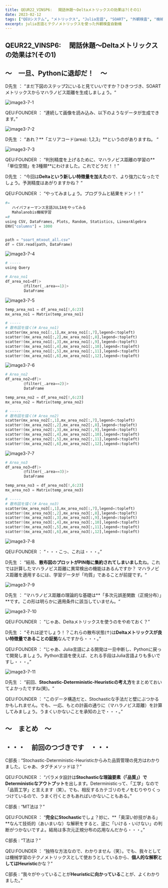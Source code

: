 ```yaml
---
title: QEUR22_VINSP6: 　閑話休題～Deltaメトリックスの効果は?(その1)
date: 2023-02-12
tags: ["QEUシステム", "メトリックス", "Julia言語", "SOART", "外観検査", "機械学習"]
excerpt: julia言語とテクノメトリックスを使った外観検査自動機
---
```


## QEUR22_VINSP6: 　閑話休題～Deltaメトリックスの効果は?(その1)

## ～　一旦、Pythonに退却だ！　～

D先生 ： “まだ下図のステップ2にいると見ていいですか？ひきつづき、SOARTメトリックスからマハラノビス距離を生成しましょう。“

![image3-7-1](/2023-02-12-QEUR22_VINSP6/image3-7-1.jpg)

QEU:FOUNDER ： “連続して画像を読み込み、以下のようなデータが生成できます。”

![image3-7-2](/2023-02-12-QEUR22_VINSP6/image3-7-2.jpg)

D先生 ： “あれ？**「エリアコード(area): 1,2,3」**というのがありますね。 “

![image3-7-3](/2023-02-12-QEUR22_VINSP6/image3-7-3.jpg)

QEU:FOUNDER ： “判別精度を上げるために、マハラノビス距離の学習の**「単位空間」を3種類**にわけました。これでどうだ！！”

D先生 ： “今回は**Deltaという新しい特徴量を加えた**ので、より強力になったでしょう。予測精度はあがりますかね？ “

QEU:FOUNDER ： “やってみましょう。プログラムと結果をドン！！”

```python
#=
   ハイパフォーマンス言語JULIAをやってみる
   Mahalanobis機械学習
=#
using CSV, DataFrames, Plots, Random, Statistics, LinearAlgebra
ENV["columns"] = 1000


path = "soart_mtxout_all.csv"
df = CSV.read(path, DataFrame)
```

![image3-7-4](/2023-02-12-QEUR22_VINSP6/image3-7-4.jpg)

```python
# -----
using Query

# Area_no1
df_area_no1=df|>
　　　　　@filter(_.area==1)|>
　　　　　DataFrame
```

![image3-7-5](/2023-02-12-QEUR22_VINSP6/image3-7-5.jpg)

```python
temp_area_no1 = df_area_no1[!,6:23]
mx_area_no1 = Matrix(temp_area_no1)

# -----
# 散布図を描く(# Area_no1)
scatter(mx_area_no1[:,1],mx_area_no1[:,7],legend=:topleft)
scatter!(mx_area_no1[:,2],mx_area_no1[:,8],legend=:topleft)
scatter!(mx_area_no1[:,3],mx_area_no1[:,9],legend=:topleft)
scatter!(mx_area_no1[:,4],mx_area_no1[:,10],legend=:topleft)
scatter!(mx_area_no1[:,5],mx_area_no1[:,11],legend=:topleft)
scatter!(mx_area_no1[:,6],mx_area_no1[:,12],legend=:topleft)
```

![image3-7-6](/2023-02-12-QEUR22_VINSP6/image3-7-6.jpg)

```python
# Area_no2
df_area_no2=df|>
　　　　　@filter(_.area==2)|>
　　　　　DataFrame

temp_area_no2 = df_area_no2[!,6:23]
mx_area_no2 = Matrix(temp_area_no2)

# -----
# 散布図を描く(# Area_no2)
scatter(mx_area_no2[:,1],mx_area_no2[:,7],legend=:topleft)
scatter!(mx_area_no2[:,2],mx_area_no2[:,8],legend=:topleft)
scatter!(mx_area_no2[:,3],mx_area_no2[:,9],legend=:topleft)
scatter!(mx_area_no2[:,4],mx_area_no2[:,10],legend=:topleft)
scatter!(mx_area_no2[:,5],mx_area_no2[:,11],legend=:topleft)
scatter!(mx_area_no2[:,6],mx_area_no2[:,12],legend=:topleft)
```

![image3-7-7](/2023-02-12-QEUR22_VINSP6/image3-7-7.jpg)

```python
# Area_no3
df_area_no3=df|>
　　　　　@filter(_.area==3)|>
　　　　　DataFrame

temp_area_no3 = df_area_no3[!,6:23]
mx_area_no3 = Matrix(temp_area_no3)

# -----
# 散布図を描く(# Area_no3)
scatter(mx_area_no3[:,1],mx_area_no3[:,7],legend=:topleft)
scatter!(mx_area_no3[:,2],mx_area_no3[:,8],legend=:topleft)
scatter!(mx_area_no3[:,3],mx_area_no3[:,9],legend=:topleft)
scatter!(mx_area_no3[:,4],mx_area_no3[:,10],legend=:topleft)
scatter!(mx_area_no3[:,5],mx_area_no3[:,11],legend=:topleft)
scatter!(mx_area_no3[:,6],mx_area_no3[:,12],legend=:topleft)
```

![image3-7-8](/2023-02-12-QEUR22_VINSP6/image3-7-8.jpg)

QEU:FOUNDER ： “・・・こっ、これは・・・。”

D先生 ： “結局、**散布図のプロットがPIN毎に集約されてしまいました**ね。これでは計算したマハラノビス距離に異常検出の機能はあるんですか？ マハラノビス距離を適用するには、学習データが「均質」であることが前提です。“

![image3-7-9](/2023-02-12-QEUR22_VINSP6/image3-7-9.jpg)

D先生 ： “マハラノビス距離の理論的な基礎は**「多次元誤差関数（正規分布）」**です。この形は明らかに適用条件に該当していません。“

![image3-7-10](/2023-02-12-QEUR22_VINSP6/image3-7-10.jpg)

QEU:FOUNDER ： “じゃあ、Deltaメトリックスを使うのをやめておく？”

D先生 ： “それは逆でしょう！？これらの散布状態(↑)は**Deltaメトリックスが良い特徴量であることの証拠**なんですから・・・。”

QEU:FOUNDER ： “じゃあ、Julia言語による開発は一旦中断し、Pythonに戻って開発しましょう。Python言語を使えば、とれる手段はJulia言語よりも多いですし・・・。”

![image3-7-11](/2023-02-12-QEUR22_VINSP6/image3-7-11.jpg)

D先生 ： “前回、**Stochastic-Deterministic-Heuristicの考え方**をまとめておいてよかったですね(笑)。“

QEU:FOUNDER ： “このデータ構造だと、Stochasticな手法だと壁にぶつかるかもしれません。でも、一応、もとの計画の通りに（マハラノビス距離）を計算してみましょう。うまくいかないことを承知の上で・・・。”


## ～　まとめ　～

## ・・・　前回のつづきです　・・・

C部長 : “Stochastic-Deterministic-Heuristicからみた品質管理の見方はわかりました。じゃあ、タグチメソッドは？”

QEU:FOUNDER ： “パラメタ設計は**Stochasticな理論要素（「品質」）でDeterministicなアウトプット**を出します。Deterministicって、「工学」なので「品質工学」と言えます（笑）。でも、相反するカテゴリのモノをむりやりくっつけているので、うまく行くときもあればいかないこともある。”

C部長 : “MT法は？”

QEU:FOUNDER ： “**完全にStochastic**でしょ？妙に、**「奥深い妙技がある」**なんて技術的（あいまいな）な解釈をすると、逆に「いける・いけない」の判断がつかないですよ。結局は多次元正規分布の応用なんだから・・・。”

C部長 : “T法は？”

QEU:FOUNDER ： “独特な方法なので、わかりません（笑）。でも、我々としては機械学習のテクノメトリックスとして使おうとしているから、**個人的な解釈としてはHeuristic**かな？”

C部長 : “我々がやっていることが**Heuristicに向かっている**ことが、よくわかりました。”

